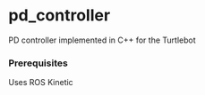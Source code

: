# pd_controller
PD controller implemented in C++ for the Turtlebot

### Prerequisites

Uses ROS Kinetic
